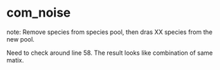 # com_noise
note: Remove species from species pool, then dras XX species from the new pool.

Need to check around line 58. The result looks like combination of same matix.
